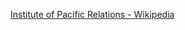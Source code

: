 ﻿[Institute of Pacific Relations - Wikipedia](https://en.wikipedia.org/wiki/Institute_of_Pacific_Relations)
